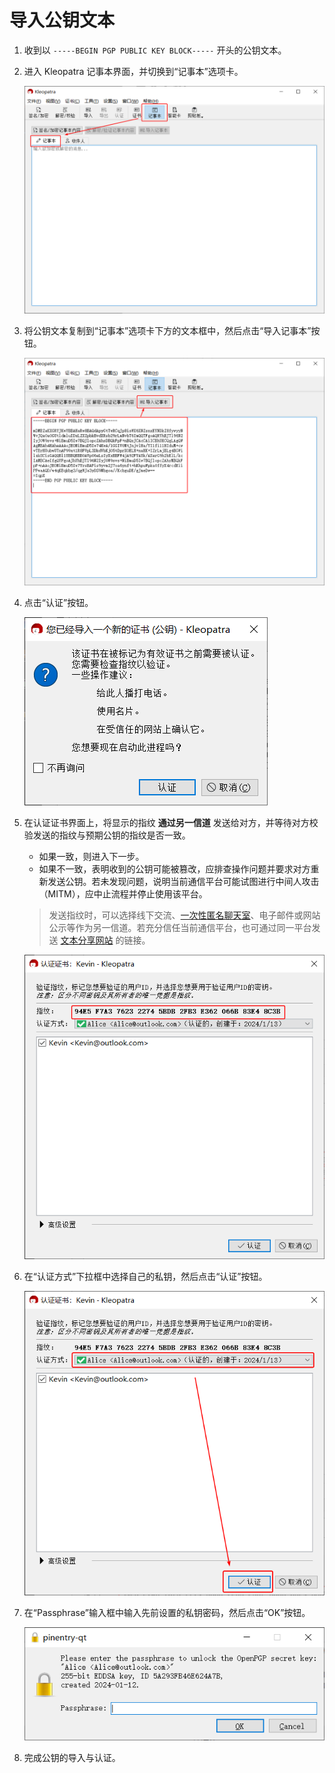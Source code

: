 # 导入公钥文本

1. 收到以 `-----BEGIN PGP PUBLIC KEY BLOCK-----` 开头的公钥文本。

2. 进入 Kleopatra 记事本界面，并切换到“记事本”选项卡。

    ![记事本](shared/notepad.png)

3. 将公钥文本复制到“记事本”选项卡下方的文本框中，然后点击“导入记事本”按钮。

    ![粘贴公钥和导入记事本](importing-public-key/pasting-and-importing.png)

4. 点击“认证”按钮。

    ![开始认证公钥](importing-public-key/starting-certifying.png)

5. 在认证证书界面上，将显示的指纹 **通过另一信道** 发送给对方，并等待对方校验发送的指纹与预期公钥的指纹是否一致。

    - 如果一致，则进入下一步。
    - 如果不一致，表明收到的公钥可能被篡改，应排查操作问题并要求对方重新发送公钥。若未发现问题，说明当前通信平台可能试图进行中间人攻击（MITM），应中止流程并停止使用该平台。

    > 发送指纹时，可以选择线下交流、[一次性匿名聊天室](../communication-platform.md)、电子邮件或网站公示等作为另一信道。若充分信任当前通信平台，也可通过同一平台发送 [文本分享网站](../pastebin.md) 的链接。

    ![检查指纹](importing-public-key/checking-fingerprint.png)

6. 在“认证方式”下拉框中选择自己的私钥，然后点击“认证”按钮。

    ![认证公钥](importing-public-key/certifying.png)

7. 在“Passphrase”输入框中输入先前设置的私钥密码，然后点击“OK”按钮。

    ![输入私钥密码](shared/entering-private-key-passphrase.png)

8. 完成公钥的导入与认证。